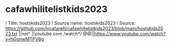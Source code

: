 # cafawhilitelistkids2023
! Title: hostskids2023
! Source name: hostskids2023
! Source: https://github.com/jvcafarelli/cafawhitelistkids2023/blob/main/hostskids2023.txt
||net^
||youtube.com
/watch*/
@@||https://www.youtube.com/watch?v=hGonwMTPV6g
